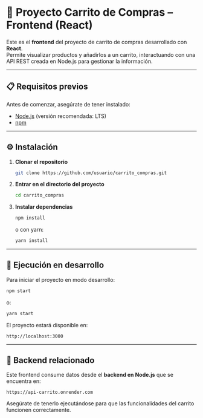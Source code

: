 # 🛒 Proyecto Carrito de Compras – Frontend (React)

Este es el **frontend** del proyecto de carrito de compras desarrollado con **React**.  
Permite visualizar productos y añadirlos a un carrito, interactuando con una API REST creada en Node.js para gestionar la información.

---

## 📋 Requisitos previos

Antes de comenzar, asegúrate de tener instalado:

- [Node.js](https://nodejs.org/) (versión recomendada: LTS)
- [npm](https://www.npmjs.com/)

---

## ⚙️ Instalación

1. **Clonar el repositorio**
   ```bash
   git clone https://github.com/usuario/carrito_compras.git
   ```

2. **Entrar en el directorio del proyecto**
   ```bash
   cd carrito_compras
   ```

3. **Instalar dependencias**
   ```bash
   npm install
   ```
   o con yarn:
   ```bash
   yarn install
   ```

---

## 🚀 Ejecución en desarrollo

Para iniciar el proyecto en modo desarrollo:
```bash
npm start
```
o:
```bash
yarn start
```

El proyecto estará disponible en:
```
http://localhost:3000
```

---

## 🔗 Backend relacionado

Este frontend consume datos desde el **backend en Node.js** que se encuentra en:
```
https://api-carrito.onrender.com
```
Asegúrate de tenerlo ejecutándose para que las funcionalidades del carrito funcionen correctamente.
